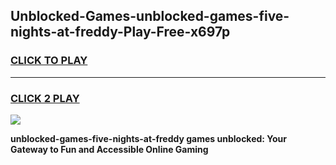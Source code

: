 
## Unblocked-Games-unblocked-games-five-nights-at-freddy-Play-Free-x697p
<h3>
<a href="https://premium76.site?title=unblocked-games-five-nights-at-freddy&ref=20M">CLICK TO PLAY</a></h3>
<hr>

<h3>
<a href="https://premium76.site?title=unblocked-games-five-nights-at-freddy&ref=20M">CLICK 2 PLAY</a>
  
</h3>

<a href="https://premium76.site?title=unblocked-games-five-nights-at-freddy&ref=19M"><img src="https://clearcache.store/games.png"></a>


**unblocked-games-five-nights-at-freddy games unblocked: Your Gateway to Fun and Accessible Online Gaming**
